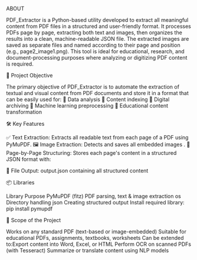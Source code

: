 ABOUT

PDF_Extractor is a Python-based utility developed to extract all meaningful content from PDF files in a structured and user-friendly format. It processes PDFs page by page, extracting both text and images, then organizes the results into a clean, machine-readable JSON file. The extracted images are saved as separate files and named according to their page and position (e.g., page2_image1.png). This tool is ideal for educational, research, and document-processing purposes where analyzing or digitizing PDF content is required.

🎯 Project Objective

The primary objective of PDF_Extractor is to automate the extraction of textual and visual content from PDF documents and store it in a format that can be easily used for:
	Data analysis
	Content indexing
	Digital archiving
	Machine learning preprocessing
	Educational content transformation

🛠️ Key Features

✅ Text Extraction: Extracts all readable text from each page of a PDF using PyMuPDF.
🖼️ Image Extraction: Detects and saves all embedded images .
📄 Page-by-Page Structuring: Stores each page's content in a structured JSON format with:

💾 File Output:
output.json  containing all structured content

📦 Libraries

Library	Purpose
PyMuPDF (fitz)	PDF parsing, text & image extraction
os	Directory handling
json	Creating structured output 
Install required library: pip install pymupdf

📌 Scope of the Project

Works on any standard PDF (text-based or image-embedded)
Suitable for educational PDFs, assignments, textbooks, worksheets
Can be extended to:Export content into Word, Excel, or HTML
Perform OCR on scanned PDFs (with Tesseract)
Summarize or translate content using NLP models


